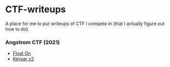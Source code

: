 # CTF-writeups
A place for me to put writeups of CTF I compete in (that I actually figure out how to do).

### Angstrom CTF (2021)
 - [Float On](https://github.com/enh-code/CTF-writeups/blob/main/angstromCTF/2021/float_on/float_on.md)
 - [Keysar v2](https://github.com/enh-code/CTF-writeups/blob/main/angstromCTF/2021/keysar_v2/keysar_v2.md)
